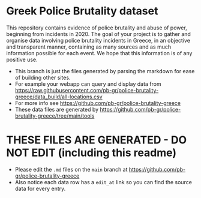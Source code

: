 
# Greek Police Brutality dataset
This repository contains evidence of police brutality and abuse of power, beginning from incidents in 2020.
The goal of your project is to gather and organise data involving police brutality incidents in Greece, in an objective and transparent manner, containing as many sources and as much information possible for each event. 
We hope that this information is of any positive use.
* This branch is just the files generated by parsing the markdown for ease of building other sites.
* For example your webapp can query and display data from https://raw.githubusercontent.com/pb-gr/police-brutality-greece/data_build/all-locations.csv
* For more info see https://github.com/pb-gr/police-brutality-greece
* These data files are generated by https://github.com/pb-gr/police-brutality-greece/tree/main/tools
# THESE FILES ARE GENERATED - DO NOT EDIT (including this readme)
* Please edit the `.md` files on the `main` branch at https://github.com/pb-gr/police-brutality-greece
* Also notice each data row has a `edit_at` link so you can find the source data for every entry.
